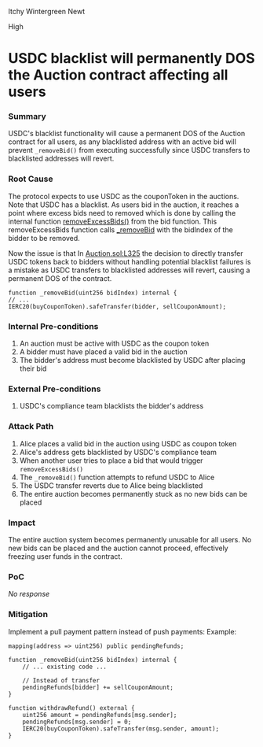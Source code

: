 Itchy Wintergreen Newt

High

# USDC blacklist will permanently DOS the Auction contract affecting all users

### Summary

USDC's blacklist functionality will cause a permanent DOS of the Auction contract for all users, as any blacklisted address with an active bid will prevent `_removeBid()` from executing successfully since USDC transfers to blacklisted addresses will revert.

### Root Cause
The protocol expects to use USDC as the couponToken in the auctions. Note that USDC has a blacklist. As users bid in the auction, it reaches a point where excess bids need to removed which is done by calling the internal function [removeExcessBids()](https://github.com/sherlock-audit/2024-12-plaza-finance/blob/main/plaza-evm/src/Auction.sol#L250) from the bid function. This removeExcessBids function calls [_removeBid](https://github.com/sherlock-audit/2024-12-plaza-finance/blob/main/plaza-evm/src/Auction.sol#L298) with the bidIndex of the bidder to be removed. 

Now the issue is that In [Auction.sol:L325](https://github.com/sherlock-audit/2024-12-plaza-finance/blob/main/plaza-evm/src/Auction.sol#L325) the decision to directly transfer USDC tokens back to bidders without handling potential blacklist failures is a mistake as USDC transfers to blacklisted addresses will revert, causing a permanent DOS of the contract.
```solidity
function _removeBid(uint256 bidIndex) internal {
// ...
IERC20(buyCouponToken).safeTransfer(bidder, sellCouponAmount);
```

### Internal Pre-conditions

1. An auction must be active with USDC as the coupon token
2. A bidder must have placed a valid bid in the auction
3. The bidder's address must become blacklisted by USDC after placing their bid

### External Pre-conditions

1. USDC's compliance team blacklists the bidder's address


### Attack Path

1. Alice places a valid bid in the auction using USDC as coupon token
2. Alice's address gets blacklisted by USDC's compliance team
3. When another user tries to place a bid that would trigger `removeExcessBids()`
4. The `_removeBid()` function attempts to refund USDC to Alice 
5. The USDC transfer reverts due to Alice being blacklisted
6. The entire auction becomes permanently stuck as no new bids can be placed


### Impact

The entire auction system becomes permanently unusable for all users. No new bids can be placed and the auction cannot proceed, effectively freezing user funds in the contract.

### PoC

_No response_

### Mitigation

Implement a pull payment pattern instead of push payments:
Example:
```solidity
mapping(address => uint256) public pendingRefunds;

function _removeBid(uint256 bidIndex) internal {
    // ... existing code ...
    
    // Instead of transfer
    pendingRefunds[bidder] += sellCouponAmount;
}

function withdrawRefund() external {
    uint256 amount = pendingRefunds[msg.sender];
    pendingRefunds[msg.sender] = 0;
    IERC20(buyCouponToken).safeTransfer(msg.sender, amount);
}
```